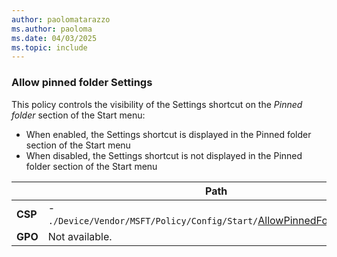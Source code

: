 ```yaml
---
author: paolomatarazzo
ms.author: paoloma
ms.date: 04/03/2025
ms.topic: include
---
```


### Allow pinned folder Settings

This policy controls the visibility of the Settings shortcut on the *Pinned folder* section of the Start menu:

- When enabled, the Settings shortcut is displayed in the Pinned folder section of the Start menu
- When disabled, the Settings shortcut is not displayed in the Pinned folder section of the Start menu

|  | Path |
|--|--|
| **CSP** | - `./Device/Vendor/MSFT/Policy/Config/Start/`[AllowPinnedFolderSettings](/windows/client-management/mdm/policy-csp-start#allowpinnedfoldersettings) |
| **GPO** | Not available. |
